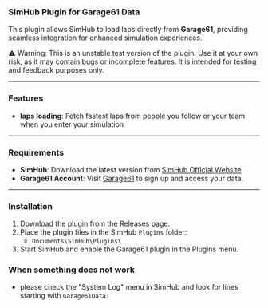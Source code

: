 ### SimHub Plugin for Garage61 Data

This plugin allows SimHub to load laps directly from **Garage61**, providing seamless integration for enhanced simulation experiences.

⚠️ Warning: This is an unstable test version of the plugin. Use it at your own risk, as it may contain bugs or incomplete features. It is intended for testing and feedback purposes only.

---

### Features
- **laps loading**: Fetch fastest laps from people you follow or your team when you enter your simulation

---

### Requirements
- **SimHub**: Download the latest version from [SimHub Official Website](https://www.simhubdash.com).
- **Garage61 Account**: Visit [Garage61](https://garage61.com) to sign up and access your data.

---

### Installation
1. Download the plugin from the [Releases](https://github.com/bastianh/Garage61Data/releases) page.
2. Place the plugin files in the SimHub `Plugins` folder:
    - `Documents\SimHub\Plugins\`
3. Start SimHub and enable the Garage61 plugin in the Plugins menu.


### When something does not work

- please check the "System Log" menu in SimHub and look for lines starting with `Garage61Data:`